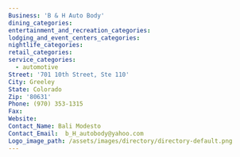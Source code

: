 ```yaml
---
Business: 'B & H Auto Body'
dining_categories:
entertainment_and_recreation_categories:
lodging_and_event_centers_categories:
nightlife_categories:
retail_categories:
service_categories:
  - automotive
Street: '701 10th Street, Ste 110'
City: Greeley
State: Colorado
Zip: '80631'
Phone: (970) 353-1315
Fax:
Website:
Contact_Name: Bali Modesto
Contact_Email:  b_H_autobody@yahoo.com
Logo_image_path: /assets/images/directory/directory-default.png
---
```



